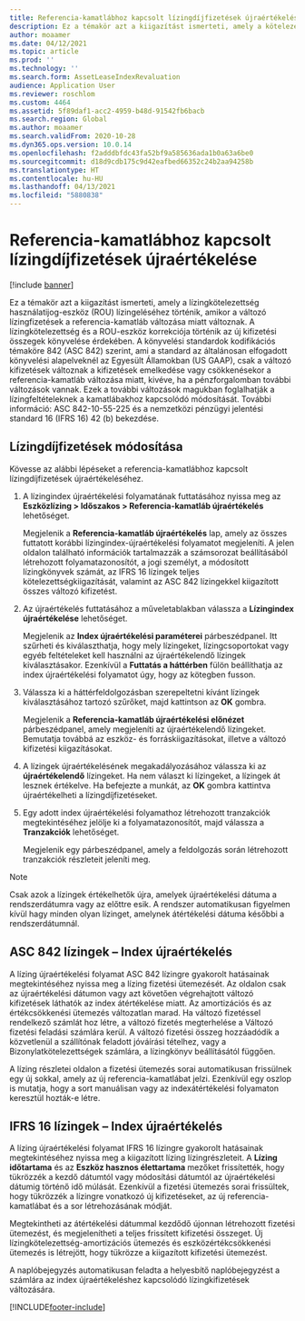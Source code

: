 ```yaml
---
title: Referencia-kamatlábhoz kapcsolt lízingdíjfizetések újraértékelése
description: Ez a témakör azt a kiigazítást ismerteti, amely a kötelezettség használatijog-eszköz (ROU) lízingeléséhez történik, amikor a változó lízingfizetések a referencia-kamatláb változása miatt változnak.
author: moaamer
ms.date: 04/12/2021
ms.topic: article
ms.prod: ''
ms.technology: ''
ms.search.form: AssetLeaseIndexRevaluation
audience: Application User
ms.reviewer: roschlom
ms.custom: 4464
ms.assetid: 5f89daf1-acc2-4959-b48d-91542fb6bacb
ms.search.region: Global
ms.author: moaamer
ms.search.validFrom: 2020-10-28
ms.dyn365.ops.version: 10.0.14
ms.openlocfilehash: f2adddbfdc43fa52bf9a585636ada1b0a63a6be0
ms.sourcegitcommit: d18d9cdb175c9d42eafbed66352c24b2aa94258b
ms.translationtype: HT
ms.contentlocale: hu-HU
ms.lasthandoff: 04/13/2021
ms.locfileid: "5880838"
---
```

# <a name="revalue-lease-payments-that-are-linked-to-an-index-rate"></a>Referencia-kamatlábhoz kapcsolt lízingdíjfizetések újraértékelése

[!include [banner](../includes/banner.md)]

Ez a témakör azt a kiigazítást ismerteti, amely a lízingkötelezettség használatijog-eszköz (ROU) lízingeléséhez történik, amikor a változó lízingfizetések a referencia-kamatláb változása miatt változnak. A lízingkötelezettség és a ROU-eszköz korrekciója történik az új kifizetési összegek könyvelése érdekében. A könyvelési standardok kodifikációs témaköre 842 (ASC 842) szerint, ami a standard az általánosan elfogadott könyvelési alapelveknél az Egyesült Államokban (US GAAP), csak a változó kifizetések változnak a kifizetések emelkedése vagy csökkenésekor a referencia-kamatláb változása miatt, kivéve, ha a pénzforgalomban további változások vannak. Ezek a további változások magukban foglalhatják a lízingfeltételeknek a kamatlábakhoz kapcsolódó módosítását. További információ: ASC 842-10-55-225 és a nemzetközi pénzügyi jelentési standard 16 (IFRS 16) 42 (b) bekezdése.

## <a name="adjust-lease-payments"></a>Lízingdíjfizetések módosítása

Kövesse az alábbi lépéseket a referencia-kamatlábhoz kapcsolt lízingdíjfizetések újraértékeléséhez.

1. A lízingindex újraértékelési folyamatának futtatásához nyissa meg az **Eszközlízing \> Időszakos \> Referencia-kamatláb újraértékelés** lehetőséget.

    Megjelenik a **Referencia-kamatláb újraértékelés** lap, amely az összes futtatott korábbi lízingindex-újraértékelési folyamatot megjeleníti. A jelen oldalon található információk tartalmazzák a számsorozat beállításából létrehozott folyamatazonosítót, a jogi személyt, a módosított lízingkönyvek számát, az IFRS 16 lízingek teljes kötelezettségkiigazítását, valamint az ASC 842 lízingekkel kiigazított összes változó kifizetést.

2. Az újraértékelés futtatásához a műveletablakban válassza a **Lízingindex újraértékelése** lehetőséget.

    Megjelenik az **Index újraértékelési paraméterei** párbeszédpanel. Itt szűrheti és kiválaszthatja, hogy mely lízingeket, lízingcsoportokat vagy egyéb feltételeket kell használni az újraértékelendő lízingek kiválasztásakor. Ezenkívül a **Futtatás a háttérben** fülön beállíthatja az index újraértékelési folyamatot úgy, hogy az kötegben fusson.

4. Válassza ki a háttérfeldolgozásban szerepeltetni kívánt lízingek kiválasztásához tartozó szűrőket, majd kattintson az **OK** gombra.

    Megjelenik a **Referencia-kamatláb újraértékelési előnézet** párbeszédpanel, amely megjeleníti az újraértékelendő lízingeket. Bemutatja továbbá az eszköz- és forráskiigazításokat, illetve a változó kifizetési kiigazításokat.
    
5. A lízingek újraértékelésének megakadályozásához válassza ki az **újraértékelendő** lízingeket. Ha nem választ ki lízingeket, a lízingek át lesznek értékelve. Ha befejezte a munkát, az **OK** gombra kattintva újraértékelheti a lízingdíjfizetéseket.
6. Egy adott index újraértékelési folyamathoz létrehozott tranzakciók megtekintéséhez jelölje ki a folyamatazonosítót, majd válassza a **Tranzakciók** lehetőséget.

    Megjelenik egy párbeszédpanel, amely a feldolgozás során létrehozott tranzakciók részleteit jeleníti meg.

> [!NOTE]
> Csak azok a lízingek értékelhetők újra, amelyek újraértékelési dátuma a rendszerdátumra vagy az előttre esik. A rendszer automatikusan figyelmen kívül hagy minden olyan lízinget, amelynek átértékelési dátuma későbbi a rendszerdátumnál.

## <a name="asc-842-leases--index-revaluation"></a>ASC 842 lízingek – Index újraértékelés

A lízing újraértékelési folyamat ASC 842 lízingre gyakorolt hatásainak megtekintéséhez nyissa meg a lízing fizetési ütemezését. Az oldalon csak az újraértékelési dátumon vagy azt követően végrehajtott változó kifizetések láthatók az index átértékelése miatt. Az amortizációs és az értékcsökkenési ütemezés változatlan marad. Ha változó fizetéssel rendelkező számlát hoz létre, a változó fizetés megterhelése a Változó fizetési feladási számlára kerül. A változó fizetési összeg hozzáadódik a közvetlenül a szállítónak feladott jóváírási tételhez, vagy a Bizonylatkötelezettségek számlára, a lízingkönyv beállításától függően.

A lízing részletei oldalon a fizetési ütemezés sorai automatikusan frissülnek egy új sokkal, amely az új referencia-kamatlábat jelzi. Ezenkívül egy oszlop is mutatja, hogy a sort manuálisan vagy az indexátértékelési folyamaton keresztül hozták-e létre.

## <a name="ifrs-16-leases--index-revaluation"></a>IFRS 16 lízingek – Index újraértékelés

A lízing újraértékelési folyamat IFRS 16 lízingre gyakorolt hatásainak megtekintéséhez nyissa meg a kiigazított lízing lízingrészleteit. A **Lízing időtartama** és az **Eszköz hasznos élettartama** mezőket frissítették, hogy tükrözzék a kezdő dátumtól vagy módosítási dátumtól az újraértékelési dátumig történő idő múlását. Ezenkívül a fizetési ütemezés sorai frissültek, hogy tükrözzék a lízingre vonatkozó új kifizetéseket, az új referencia-kamatlábat és a sor létrehozásának módját.

Megtekintheti az átértékelési dátummal kezdődő újonnan létrehozott fizetési ütemezést, és megjelenítheti a teljes frissített kifizetési összeget. Új lízingkötelezettség-amortizációs ütemezés és eszközértékcsökkenési ütemezés is létrejött, hogy tükrözze a kiigazított kifizetési ütemezést.

A naplóbejegyzés automatikusan feladta a helyesbítő naplóbejegyzést a számlára az index újraértékeléshez kapcsolódó lízingkifizetések változására.


[!INCLUDE[footer-include](../../includes/footer-banner.md)]
